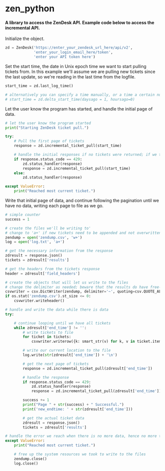 zen_python
==========

#### A library to access the ZenDesk API. Example code below to access the incremental API.

Initialize the object.
```python
zd = ZenDesk('https://enter_your_zendesk_url_here/api/v2',
             'enter_your_login_email_here/token',
             'enter your API token here')
```

Set the start time, the date in Unix epoch time we want to start pulling tickets from. In this example we'll assume we are pulling new tickets since the last update, so we're reading in the last time from the logfile.

```python
start_time = zd.last_log_time()

# alternatively you can specify a time manually, or a time a certain number of days and/or hours ago:
# start_time = zd.delta_start_time(daysago = 1, hoursago=0)
```

Let the user know the program has started, and handle the initial page of data.

```python
# let the user know the program started
print("Starting ZenDesk ticket pull.")

try:
    # Pull the first page of tickets
    response = zd.incremental_ticket_pull(start_time)

    # handle the initial responses if no tickets were returned; if we timed out, let's try again
    if response.status_code == 429:
        zd.status_handler(response)
        response = zd.incremental_ticket_pull(start_time)
    else:
        zd.status_handler(response)

except ValueError:
    print("Reached most current ticket.")
```

Write that initial page of data, and continue following the pagination until we have no data, writing each page to file as we go.

```python
# simple counter
success = 1

# create the files we'll be writing to'
# change to 'a+' if new tickets need to be appended and not overwritten
zendump = open('zendump.csv', 'w+')
log = open('log.txt', 'a+')

# get the necessary information from the response
zdresult = response.json()
tickets = zdresult['results']

# get the headers from the tickets response
header = zdresult['field_headers']

# create the objects that will let us write to the files
# change the delimiter as needed; beware that the results do have free-text, so a comma may not work
csvwriter = csv.DictWriter(zendump, delimiter='~', quoting=csv.QUOTE_ALL, fieldnames=header)
if os.stat('zendump.csv').st_size <= 0:
    csvwriter.writeheader()

# handle and write the data while there is data
try:

    # continue looping until we have all tickets
    while zdresult['end_time'] != '':
        # write tickets to file
        for ticket in tickets:
            csvwriter.writerow({k: smart_str(v) for k, v in ticket.items()})

        # write our current location to the file
        log.write(str(zdresult['end_time']) + '\n')

        # get the next page of tickets
        response = zd.incremental_ticket_pull(zdresult['end_time'])

        # handle the response
        if response.status_code == 429:
            zd.status_handler(response)
            response = zd.incremental_ticket_pull(zdresult['end_time'])

        success += 1
        print("Page " + str(success) + " Successful.")
        print('new_endtime: ' + str(zdresult['end_time']))

        # get the actual ticket data
        zdresult = response.json()
        tickets = zdresult['results']

# handle the error we reach when there is no more data, hence no more tickets
except ValueError:
    print("Reached most current ticket.")

    # free up the system resources we took to write to the files
    zendump.close()
    log.close()
```
